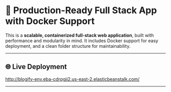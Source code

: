 # 🚀 Production-Ready Full Stack App with Docker Support

This is a **scalable, containerized full-stack web application**, built with performance and modularity in mind. It includes Docker support for easy deployment, and a clean folder structure for maintainability.

---

## 🌐 Live Deployment

http://blogify-env.eba-cdrpgjj2.us-east-2.elasticbeanstalk.com/

---


